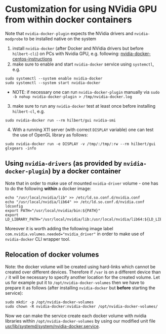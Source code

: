# Customization for using NVidia GPU from within docker containers

Note that `nvidia-docker-plugin` expects the NVidia drivers and `nvidia-modprobe` to be installed native on the system

1. install `nvidia-docker` (after Docker and NVidia drivers but before `hilbert-cli`) on PCs with Nvidia GPU, e.g. following: [nvidia-docker-centos-instructions](https://github.com/NVIDIA/nvidia-docker#centos-distributions)
2. make sure to enable and start `nvidia-docker` service using `systemctl`, e.g.
```
sudo systemctl --system enable nvidia-docker
sudo systemctl --system start nvidia-docker
```
  * NOTE: if necessary one can run `nvidia-docker-plugin` manually via `sudo -b nohup nvidia-docker-plugin > /tmp/nvidia-docker.log`
3. make sure to run any `nvidia-docker` test at least once before installing `hilbert-cl`, e.g.
```
sudo nvidia-docker run --rm hilbert/gui nvidia-smi
```

4. With a running X11 server (with correct `DISPLAY` variable) one can test the use of OpenGL library as follows: 
```
sudo nvidia-docker run -e DISPLAY -v /tmp/:/tmp/:rw --rm hilbert/gui glxgears -info
```

## Using `nvidia-drivers` (as provided by `nvidia-docker-plugin`) by a docker container

Note that in order to make use of mounted `nvidia-driver` volume - one has to do the following **within** a docker image:
```
echo "/usr/local/nvidia/lib" >> /etc/ld.so.conf.d/nvidia.conf
echo "/usr/local/nvidia/lib64" >> /etc/ld.so.conf.d/nvidia.conf
ldconfig
export PATH="/usr/local/nvidia/bin:${PATH}"
export LD_LIBRARY_PATH="/usr/local/nvidia/lib:/usr/local/nvidia/lib64:${LD_LIBRARY_PATH}"
```

Moreover it is worth adding the following image label `com.nvidia.volumes.needed="nvidia_driver"` in order to make use of `nvidia-docker` CLI wrapper tool.


## Relocation of docker volumes

Note: the docker volume will be created using hard-links which cannot be created over different devices. 
Therefore if `/var` is on a different device than `/` it will be necessary to specify another location for the created volume.
Let us for example put it to `/opt/nvidia-docker-volumes` then we have to prepare it as follows (after installing `nvidia-docker` but **before** starting the service):

```
sudo mkdir -p /opt/nvidia-docker-volumes
sudo chown -R nvidia-docker:nvidia-docker /opt/nvidia-docker-volumes/
```

Now we can make the service create each docker volume with nvidia libraries within `/opt/nvidia-docker-volumes`
by using our modified unit file [usr/lib/systemd/system/nvidia-docker.service](usr/lib/systemd/system/nvidia-docker.service).


